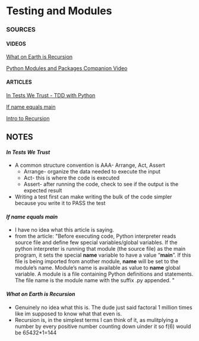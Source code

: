 # Testing and Modules

### SOURCES
#### VIDEOS
[What on Earth is Recursion](https://www.youtube.com/watch?v=Mv9NEXX1VHc)

[Python Modules and Packages Companion Video](https://realpython.com/courses/python-modules-packages/)
[]()

#### ARTICLES
[In Tests We Trust - TDD with Python](https://code.likeagirl.io/in-tests-we-trust-tdd-with-python-af69f47e6932)

[If name equals main](https://www.geeksforgeeks.org/what-does-the-if-__name__-__main__-do/)

[Intro to Recursion](https://www.geeksforgeeks.org/introduction-to-recursion-data-structure-and-algorithm-tutorials/)

## NOTES

#### *In Tests We Trust*
- A common structure convention is AAA- Arrange, Act, Assert
  - Arrange- organize the data needed to execute the input
  - Act- this is where the code is executed
  - Assert- after running the code, check to see if the output is the expected result
- Writing a test first can make writing the bulk of the code simpler because you write it to PASS the test

#### *If name equals main*
- I have no idea what this article is saying. 
- from the article: "Before executing code, Python interpreter reads source file and define few special variables/global variables. 
If the python interpreter is running that module (the source file) as the main program, it sets the special __name__ variable to have a value “__main__”. If this file is being imported from another module, __name__ will be set to the module’s name. Module’s name is available as value to __name__ global variable. 
A module is a file containing Python definitions and statements. The file name is the module name with the suffix .py appended. "

#### *What on Earth is Recursion*
- Genuinely no idea what this is. The dude just said factoral 1 million times like im supposed to know what that even is. 
- Recursion is, in the simplest terms I can think of it, as mulitplying a number by every positive number counting down uinder it so f(6) would be 6*5*4*3*2*1=144